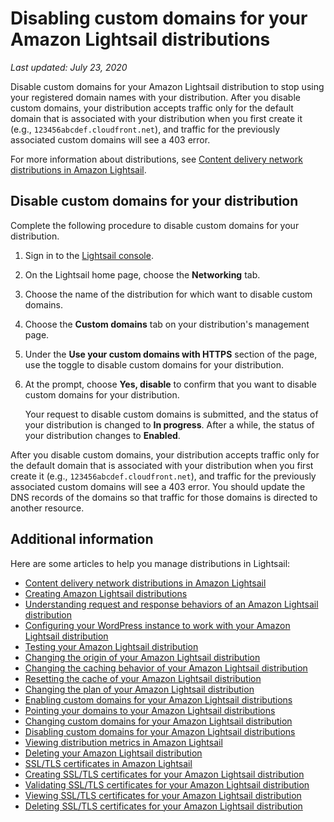 # Disabling custom domains for your Amazon Lightsail distributions<a name="amazon-lightsail-disabling-distribution-custom-domains"></a>

 *Last updated: July 23, 2020* 

Disable custom domains for your Amazon Lightsail distribution to stop using your registered domain names with your distribution\. After you disable custom domains, your distribution accepts traffic only for the default domain that is associated with your distribution when you first create it \(e\.g\., `123456abcdef.cloudfront.net`\), and traffic for the previously associated custom domains will see a 403 error\.

For more information about distributions, see [Content delivery network distributions in Amazon Lightsail](amazon-lightsail-content-delivery-network-distributions.md)\.

## Disable custom domains for your distribution<a name="disable-distribution-custom-domains"></a>

Complete the following procedure to disable custom domains for your distribution\.

1. Sign in to the [Lightsail console](https://lightsail.aws.amazon.com/)\.

1. On the Lightsail home page, choose the **Networking** tab\.

1. Choose the name of the distribution for which want to disable custom domains\.

1. Choose the **Custom domains** tab on your distribution's management page\.

1. Under the **Use your custom domains with HTTPS** section of the page, use the toggle to disable custom domains for your distribution\.

1. At the prompt, choose **Yes, disable** to confirm that you want to disable custom domains for your distribution\.

   Your request to disable custom domains is submitted, and the status of your distribution is changed to **In progress**\. After a while, the status of your distribution changes to **Enabled**\.

After you disable custom domains, your distribution accepts traffic only for the default domain that is associated with your distribution when you first create it \(e\.g\., `123456abcdef.cloudfront.net`\), and traffic for the previously associated custom domains will see a 403 error\. You should update the DNS records of the domains so that traffic for those domains is directed to another resource\.

## Additional information<a name="disabling-distribution-custom-domains-additional-information"></a>

Here are some articles to help you manage distributions in Lightsail:
+ [Content delivery network distributions in Amazon Lightsail](amazon-lightsail-content-delivery-network-distributions.md)
+ [Creating Amazon Lightsail distributions](amazon-lightsail-creating-content-delivery-network-distribution.md)
+ [Understanding request and response behaviors of an Amazon Lightsail distribution](amazon-lightsail-distribution-request-and-response.md)
+ [Configuring your WordPress instance to work with your Amazon Lightsail distribution](amazon-lightsail-editing-wp-config-for-distribution.md)
+ [Testing your Amazon Lightsail distribution](amazon-lightsail-testing-distribution.md)
+ [Changing the origin of your Amazon Lightsail distribution](amazon-lightsail-changing-distribution-origin.md)
+ [Changing the caching behavior of your Amazon Lightsail distribution](amazon-lightsail-changing-default-cache-behavior.md)
+ [Resetting the cache of your Amazon Lightsail distribution](amazon-lightsail-resetting-distribution-cache.md)
+ [Changing the plan of your Amazon Lightsail distribution](amazon-lighstail-changing-distribution-plan.md)
+ [Enabling custom domains for your Amazon Lightsail distributions](amazon-lightsail-enabling-distribution-custom-domains.md)
+ [Pointing your domains to your Amazon Lightsail distributions](amazon-lightsail-point-domain-to-distribution.md)
+ [Changing custom domains for your Amazon Lightsail distribution](amazon-lightsail-changing-distribution-custom-domains.md)
+ [Disabling custom domains for your Amazon Lightsail distributions](#amazon-lightsail-disabling-distribution-custom-domains)
+ [Viewing distribution metrics in Amazon Lightsail](amazon-lightsail-viewing-distribution-health-metrics.md)
+ [Deleting your Amazon Lightsail distribution](amazon-lightsail-deleting-distribution.md)
+ [SSL/TLS certificates in Amazon Lightsail](understanding-tls-ssl-certificates-in-lightsail-https.md)
+ [Creating SSL/TLS certificates for your Amazon Lightsail distribution](amazon-lightsail-create-a-distribution-certificate.md)
+ [Validating SSL/TLS certificates for your Amazon Lightsail distribution](amazon-lightsail-validating-a-distribution-certificate.md)
+ [Viewing SSL/TLS certificates for your Amazon Lightsail distribution](amazon-lightsail-viewing-distribution-certificates.md)
+ [Deleting SSL/TLS certificates for your Amazon Lightsail distribution](amazon-lightsail-deleting-distribution-certificates.md)